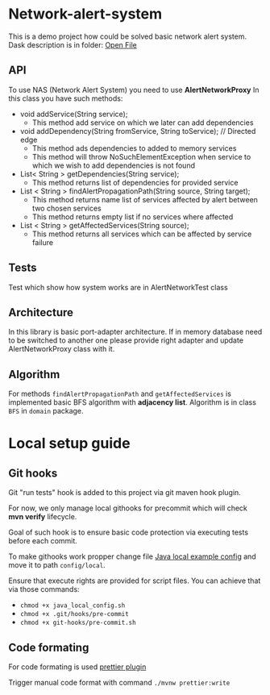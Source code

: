 # Network-alert-system

This is a demo project how could be solved basic network alert system.
Dask description is in folder: [Open File](./task/Java_homework_assignments.pdf)

## API
To use NAS (Network Alert System) you need to use **AlertNetworkProxy**
In this class you have such methods:
- void addService(String service);
  - This method add service on which we later can add dependencies 
- void addDependency(String fromService, String toService); // Directed edge
  - This method ads dependencies to added to memory services
  - This method will throw NoSuchElementException when service to which we wish to add dependencies is not found
- List< String > getDependencies(String service);
  - This method returns list of dependencies for provided service 
- List < String > findAlertPropagationPath(String source, String target);
  - This method returns name list of services affected by alert between two chosen services
  - This method returns empty list if no services where affected
- List < String > getAffectedServices(String source);
  - This method returns all services which can be affected by service failure

## Tests
Test which show how system works are in AlertNetworkTest class

## Architecture
In this library is basic port-adapter architecture.
If in memory database need to be switched to another one please provide right adapter and update AlertNetworkProxy class with it.

## Algorithm
For methods `findAlertPropagationPath` and `getAffectedServices` is implemented basic BFS algorithm with **adjacency list**.
Algorithm is in class `BFS` in `domain` package.

# Local setup guide
## Git hooks
Git "run tests" hook is added to this project via git maven hook plugin.

For now, we only manage local githooks for precommit which will check **mvn verify** lifecycle.

Goal of such hook is to ensure basic code protection via executing tests before each commit.

To make githooks work propper change file [Java local example config](config/local_example/java_local_config.sh.example)
and move it to path `config/local`.

Ensure that execute rights are provided for script files. You can achieve that via those commands:
- `chmod +x java_local_config.sh`
- `chmod +x .git/hooks/pre-commit`
- `chmod +x git-hooks/pre-commit.sh`

## Code formating
For code formating is used [prettier plugin](https://github.com/HubSpot/prettier-maven-plugin?tab=readme-ov-file)

Trigger manual code format with command `./mvnw prettier:write`